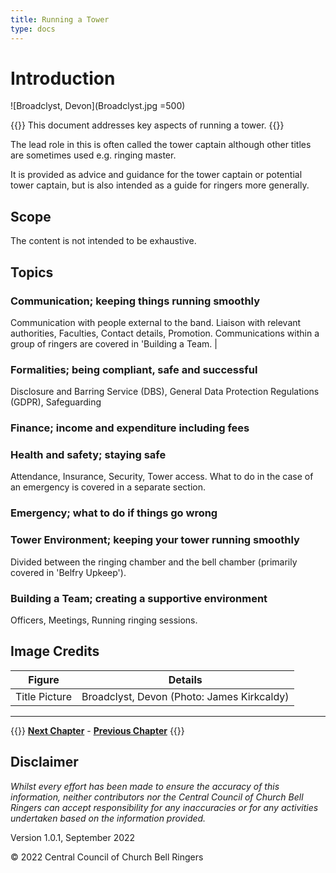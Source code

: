 ```yaml
---
title: Running a Tower
type: docs
---
```




# Introduction

![Broadclyst, Devon](Broadclyst.jpg =500)

{{<hint danger>}}
This document addresses key aspects of running a tower.
{{</hint>}}

The lead role in this is often called the tower captain although other titles are sometimes used e.g. ringing master.

It is provided as advice and guidance for the tower captain or potential tower captain, but is also intended as a guide for ringers more
generally.

## Scope

The content is not intended to be exhaustive.

## Topics

### Communication; keeping things running smoothly

Communication with people external to the band. Liaison with relevant authorities, Faculties, Contact details, Promotion. Communications within a group of ringers are covered in 'Building a Team. |

### Formalities; being compliant, safe and successful
 
Disclosure and Barring Service (DBS), General Data Protection Regulations (GDPR), Safeguarding

### Finance; income and expenditure including fees
 
### Health and safety; staying safe

Attendance, Insurance, Security, Tower access. What to do in the case of an emergency is covered in a separate section.

### Emergency; what to do if things go wrong

### Tower Environment; keeping your tower running smoothly

Divided between the ringing chamber and the bell chamber (primarily covered in 'Belfry Upkeep').

### Building a Team; creating a supportive environment

Officers, Meetings, Running ringing sessions.

## Image Credits

| Figure | Details | 
| :---: | --- | 
| Title Picture | Broadclyst, Devon (Photo: James Kirkcaldy)|

----

{{<hint info>}}
**[Next Chapter](../020-Communication/)** - **[Previous Chapter](../010-introduction)**
{{</hint>}}

## Disclaimer

*Whilst every effort has been made to ensure the accuracy of this information, neither contributors nor the Central Council of Church Bell Ringers can accept responsibility for any inaccuracies or for any activities undertaken based on the information provided.*

Version 1.0.1, September 2022

© 2022 Central Council of Church Bell Ringers
